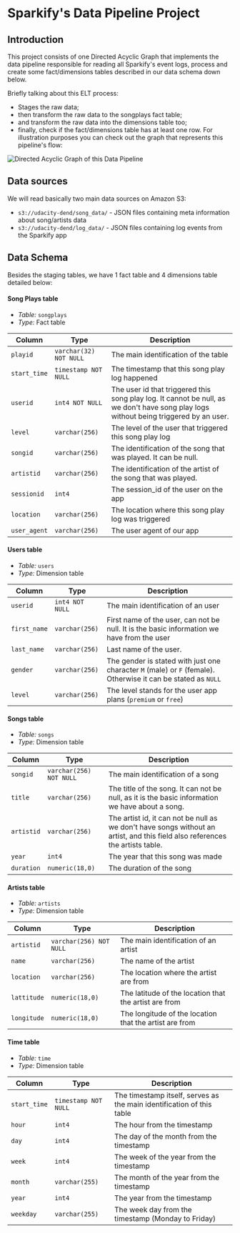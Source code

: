 # Sparkify's Data Pipeline Project

## Introduction

This project consists of one Directed Acyclic Graph that implements the data pipeline responsible for reading all Sparkify's event
logs, process and create some fact/dimensions tables described in our data schema down below.


Briefly talking about this ELT process: 
 - Stages the raw data;
 - then transform the raw data to the songplays fact table;
 - and transform the raw data into the dimensions table too;
 - finally, check if the fact/dimensions table has at least one row.
 For illustration purposes you can check out the graph that represents this pipeline's flow:

![Directed Acyclic Graph of this Data Pipeline](https:/github.com/anushree-tech/udacity-data-engineering/datapipeline-with-airflow/project_5_datapipeline_with_airflow/images/DAG_graph_view.png)


## Data sources

We will read basically two main data sources on Amazon S3:

 - `s3://udacity-dend/song_data/` - JSON files containing meta information about song/artists data
 - `s3://udacity-dend/log_data/` - JSON files containing log events from the Sparkify app
 
## Data Schema

Besides the staging tables, we have 1 fact table and 4 dimensions table detailed below:

 #### Song Plays table

- *Table:* `songplays`
- *Type:* Fact table

| Column | Type | Description |
| ------ | ---- | ----------- |
| `playid` | `varchar(32) NOT NULL` | The main identification of the table | 
| `start_time` | `timestamp NOT NULL` | The timestamp that this song play log happened |
| `userid` | `int4 NOT NULL` | The user id that triggered this song play log. It cannot be null, as we don't have song play logs without being triggered by an user.  |
| `level` | `varchar(256)` | The level of the user that triggered this song play log |
| `songid` | `varchar(256)` | The identification of the song that was played. It can be null.  |
| `artistid` | `varchar(256)` | The identification of the artist of the song that was played. |
| `sessionid` | `int4` | The session_id of the user on the app |
| `location` | `varchar(256)` | The location where this song play log was triggered  |
| `user_agent` | `varchar(256)` | The user agent of our app |

#### Users table

- *Table:* `users`
- *Type:* Dimension table

| Column | Type | Description |
| ------ | ---- | ----------- |
| `userid` | `int4 NOT NULL` | The main identification of an user |
| `first_name` | `varchar(256)` | First name of the user, can not be null. It is the basic information we have from the user |
| `last_name` | `varchar(256)` | Last name of the user. |
| `gender` | `varchar(256)` | The gender is stated with just one character `M` (male) or `F` (female). Otherwise it can be stated as `NULL` |
| `level` | `varchar(256)` | The level stands for the user app plans (`premium` or `free`) |


#### Songs table

- *Table:* `songs`
- *Type:* Dimension table

| Column | Type | Description |
| ------ | ---- | ----------- |
| `songid` | `varchar(256) NOT NULL` | The main identification of a song | 
| `title` | `varchar(256)` | The title of the song. It can not be null, as it is the basic information we have about a song. |
| `artistid` | `varchar(256)` | The artist id, it can not be null as we don't have songs without an artist, and this field also references the artists table. |
| `year` | `int4` | The year that this song was made |
| `duration` | `numeric(18,0)` | The duration of the song |


#### Artists table

- *Table:* `artists`
- *Type:* Dimension table

| Column | Type | Description |
| ------ | ---- | ----------- |
| `artistid` | `varchar(256) NOT NULL` | The main identification of an artist |
| `name` | `varchar(256)` | The name of the artist |
| `location` | `varchar(256)` | The location where the artist are from |
| `lattitude` | `numeric(18,0)` | The latitude of the location that the artist are from |
| `longitude` | `numeric(18,0)` | The longitude of the location that the artist are from |

#### Time table

- *Table:* `time`
- *Type:* Dimension table

| Column | Type | Description |
| ------ | ---- | ----------- |
| `start_time` | `timestamp NOT NULL` | The timestamp itself, serves as the main identification of this table |
| `hour` | `int4` | The hour from the timestamp  |
| `day` | `int4` | The day of the month from the timestamp |
| `week` | `int4` | The week of the year from the timestamp |
| `month` | `varchar(255)` | The month of the year from the timestamp |
| `year` | `int4` | The year from the timestamp |
| `weekday` | `varchar(255)` | The week day from the timestamp (Monday to Friday) |